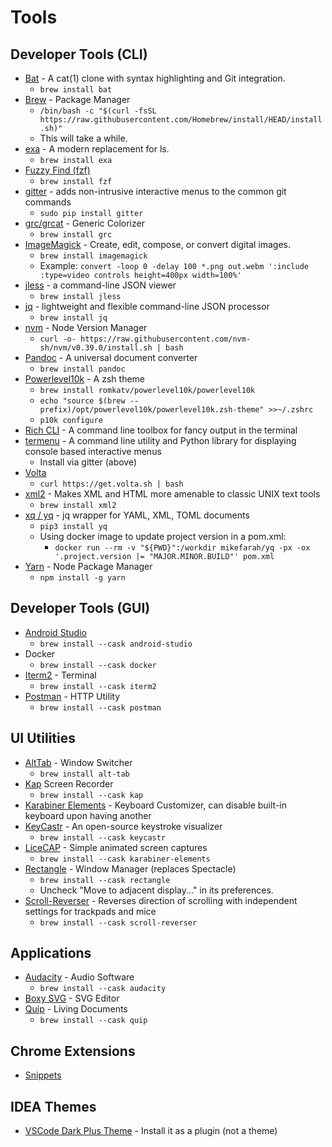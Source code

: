 # Tools

## Developer Tools (CLI)

- [Bat](https://github.com/sharkdp/bat) - A cat(1) clone with syntax highlighting and Git integration.
  - `brew install bat`
- [Brew](https://brew.sh) - Package Manager
  - `/bin/bash -c "$(curl -fsSL https://raw.githubusercontent.com/Homebrew/install/HEAD/install.sh)"`
  - This will take a while.
- [exa](https://the.exa.website/) - A modern replacement for ls.
  - `brew install exa`
- [Fuzzy Find (fzf)](https://github.com/junegunn/fzf)
  - `brew install fzf`
- [gitter](https://github.com/elifiner/gitter) - adds non-intrusive interactive menus to the common git commands
  - `sudo pip install gitter`
- [grc/grcat](https://github.com/garabik/grc) - Generic Colorizer
  - `brew install grc`
- [ImageMagick](https://imagemagick.org/) - Create, edit, compose, or convert digital images.
  - `brew install imagemagick`
  - Example: `convert -loop 0 -delay 100 *.png out.webm ':include :type=video controls height=400px width=100%'`
- [jless](https://jless.io/) - a command-line JSON viewer
  - `brew install jless`
- [jq]() - lightweight and flexible command-line JSON processor
  - `brew install jq`
- [nvm](https://github.com/nvm-sh/nvm#installing-and-updating) - Node Version Manager
  - `curl -o- https://raw.githubusercontent.com/nvm-sh/nvm/v0.39.0/install.sh | bash`
- [Pandoc](https://pandoc.org/) - A universal document converter
  - `brew install pandoc`
- [Powerlevel10k](https://github.com/romkatv/powerlevel10k#homebrew) - A zsh theme
  - `brew install romkatv/powerlevel10k/powerlevel10k`
  - `echo "source $(brew --prefix)/opt/powerlevel10k/powerlevel10k.zsh-theme" >>~/.zshrc`
  - `p10k configure`
- [Rich CLI](https://github.com/Textualize/rich-cli) - A command line toolbox for fancy output in the terminal
- [termenu](https://github.com/elifiner/termenu) - A command line utility and Python library for displaying console based interactive menus
  - Install via gitter (above)
- [Volta]()
  - `curl https://get.volta.sh | bash`
- [xml2](https://web.archive.org/web/20160719191401/http://ofb.net/~egnor/xml2/) - Makes XML and HTML more amenable to classic UNIX text tools
  - `brew install xml2`
- [xq / yq](https://github.com/kislyuk/yq) - jq wrapper for YAML, XML, TOML documents
  - `pip3 install yq`
  - Using docker image to update project version in a pom.xml:
    - `docker run --rm -v "${PWD}":/workdir mikefarah/yq -px -ox '.project.version |= "MAJOR.MINOR.BUILD"' pom.xml`
- [Yarn]() - Node Package Manager
  - `npm install -g yarn`

## Developer Tools (GUI)

- [Android Studio](https://developer.android.com/studio/)
  - `brew install --cask android-studio`
- Docker
  - `brew install --cask docker`
- [Iterm2](https://iterm2.com) - Terminal
  - `brew install --cask iterm2`
- [Postman](https://www.postman.com/) - HTTP Utility
  - `brew install --cask postman`

## UI Utilities

- [AltTab](https://alt-tab-macos.netlify.app/) - Window Switcher
  - `brew install alt-tab`
- [Kap](https://getkap.co/) Screen Recorder
  - `brew install --cask kap`
- [Karabiner Elements](https://karabiner-elements.pqrs.org/) - Keyboard Customizer, can disable built-in keyboard upon having another
- [KeyCastr](https://github.com/keycastr/keycastr) - An open-source keystroke visualizer
  - `brew install --cask keycastr`
- [LiceCAP](https://www.cockos.com/licecap/) - Simple animated screen captures
  - `brew install --cask karabiner-elements`
- [Rectangle](https://rectangleapp.com/) - Window Manager (replaces Spectacle)
  - `brew install --cask rectangle`
  - Uncheck "Move to adjacent display..." in its preferences.
- [Scroll-Reverser](https://pilotmoon.com/scrollreverser/) - Reverses direction of scrolling with independent settings for trackpads and mice
  - `brew install --cask scroll-reverser`

## Applications

- [Audacity](https://www.audacityteam.org/) - Audio Software
  - `brew install --cask audacity`
- [Boxy SVG](https://boxy-svg.com/) - SVG Editor
- [Quip](https://quip.com/) - Living Documents
  - `brew install --cask quip`

## Chrome Extensions

- [Snippets](https://chrome.google.com/webstore/detail/snippets/fakjeijchchmicjllnabpdkclfkpbiag)

## IDEA Themes

- [VSCode Dark Plus Theme](https://plugins.jetbrains.com/plugin/12255-visual-studio-code-dark-plus-theme) - Install it as a plugin (not a theme)
